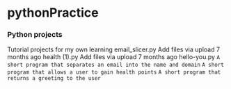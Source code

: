 # pythonPractice
### Python projects
Tutorial projects for my own learning
email_slicer.py	Add files via upload	7 months ago
health (1).py	Add files via upload	7 months ago
hello-you.py
```A short program that separates an email into the name and domain```
```A short program that allows a user to gain health points```
```A short program that returns a greeting to the user```

